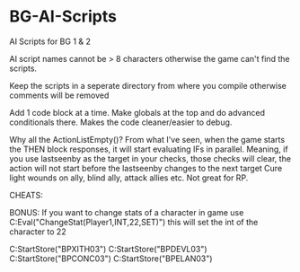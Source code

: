 # BG-AI-Scripts
AI Scripts for BG 1 &amp; 2

AI script names cannot be > 8 characters otherwise the game can't find the scripts.

Keep the scripts in a seperate directory from where you compile otherwise comments will be removed

Add 1 code block at a time. Make globals at the top and do advanced conditionals there. Makes the code cleaner/easier to debug. 

Why all the ActionListEmpty()? From what I've seen, when the game starts the THEN block responses, it will start evaluating IFs in parallel.
Meaning, if you use lastseenby as the target in your checks, those checks will clear, the action will not start before the lastseenby changes to the next target
Cure light wounds on ally, blind ally, attack allies etc. Not great for RP. 

CHEATS:

BONUS: If you want to change stats of a character in game use C:Eval("ChangeStat(Player1,INT,22,SET)") this will set the int of the character to 22

C:StartStore("BPXITH03")
C:StartStore("BPDEVL03")
C:StartStore("BPCONC03")
C:StartStore("BPELAN03")